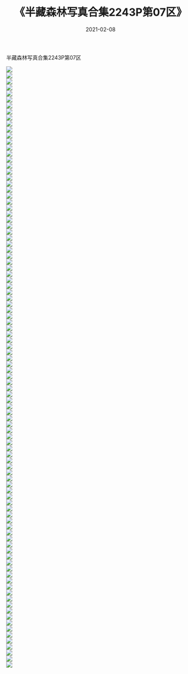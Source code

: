 ﻿---
layout: post
title:  《半藏森林写真合集2243P第07区》
date:   2021-02-08
img: http://pic.660000.xyz/1:/唯美/半藏森林写真合集2243P/半藏森林写真合集2243P第07区/000.jpg
categories: [美女, 清纯, 唯美]
---

半藏森林写真合集2243P第07区

  ![](http://pic.660000.xyz/1:/唯美/半藏森林写真合集2243P/半藏森林写真合集2243P第07区/001.jpg) <br> ![](http://pic.660000.xyz/1:/唯美/半藏森林写真合集2243P/半藏森林写真合集2243P第07区/002.jpg) <br> ![](http://pic.660000.xyz/1:/唯美/半藏森林写真合集2243P/半藏森林写真合集2243P第07区/003.jpg) <br> ![](http://pic.660000.xyz/1:/唯美/半藏森林写真合集2243P/半藏森林写真合集2243P第07区/004.jpg) <br> ![](http://pic.660000.xyz/1:/唯美/半藏森林写真合集2243P/半藏森林写真合集2243P第07区/005.jpg) <br> ![](http://pic.660000.xyz/1:/唯美/半藏森林写真合集2243P/半藏森林写真合集2243P第07区/006.jpg) <br> ![](http://pic.660000.xyz/1:/唯美/半藏森林写真合集2243P/半藏森林写真合集2243P第07区/007.jpg) <br> ![](http://pic.660000.xyz/1:/唯美/半藏森林写真合集2243P/半藏森林写真合集2243P第07区/008.jpg) <br> ![](http://pic.660000.xyz/1:/唯美/半藏森林写真合集2243P/半藏森林写真合集2243P第07区/009.jpg) <br> ![](http://pic.660000.xyz/1:/唯美/半藏森林写真合集2243P/半藏森林写真合集2243P第07区/010.jpg) <br> ![](http://pic.660000.xyz/1:/唯美/半藏森林写真合集2243P/半藏森林写真合集2243P第07区/011.jpg) <br> ![](http://pic.660000.xyz/1:/唯美/半藏森林写真合集2243P/半藏森林写真合集2243P第07区/012.jpg) <br> ![](http://pic.660000.xyz/1:/唯美/半藏森林写真合集2243P/半藏森林写真合集2243P第07区/013.jpg) <br> ![](http://pic.660000.xyz/1:/唯美/半藏森林写真合集2243P/半藏森林写真合集2243P第07区/014.jpg) <br> ![](http://pic.660000.xyz/1:/唯美/半藏森林写真合集2243P/半藏森林写真合集2243P第07区/015.jpg) <br> ![](http://pic.660000.xyz/1:/唯美/半藏森林写真合集2243P/半藏森林写真合集2243P第07区/016.jpg) <br> ![](http://pic.660000.xyz/1:/唯美/半藏森林写真合集2243P/半藏森林写真合集2243P第07区/017.jpg) <br> ![](http://pic.660000.xyz/1:/唯美/半藏森林写真合集2243P/半藏森林写真合集2243P第07区/018.jpg) <br> ![](http://pic.660000.xyz/1:/唯美/半藏森林写真合集2243P/半藏森林写真合集2243P第07区/019.jpg) <br> ![](http://pic.660000.xyz/1:/唯美/半藏森林写真合集2243P/半藏森林写真合集2243P第07区/020.jpg) <br> ![](http://pic.660000.xyz/1:/唯美/半藏森林写真合集2243P/半藏森林写真合集2243P第07区/021.jpg) <br> ![](http://pic.660000.xyz/1:/唯美/半藏森林写真合集2243P/半藏森林写真合集2243P第07区/022.jpg) <br> ![](http://pic.660000.xyz/1:/唯美/半藏森林写真合集2243P/半藏森林写真合集2243P第07区/023.jpg) <br> ![](http://pic.660000.xyz/1:/唯美/半藏森林写真合集2243P/半藏森林写真合集2243P第07区/024.jpg) <br> ![](http://pic.660000.xyz/1:/唯美/半藏森林写真合集2243P/半藏森林写真合集2243P第07区/025.jpg) <br> ![](http://pic.660000.xyz/1:/唯美/半藏森林写真合集2243P/半藏森林写真合集2243P第07区/026.jpg) <br> ![](http://pic.660000.xyz/1:/唯美/半藏森林写真合集2243P/半藏森林写真合集2243P第07区/027.jpg) <br> ![](http://pic.660000.xyz/1:/唯美/半藏森林写真合集2243P/半藏森林写真合集2243P第07区/028.jpg) <br> ![](http://pic.660000.xyz/1:/唯美/半藏森林写真合集2243P/半藏森林写真合集2243P第07区/029.jpg) <br> ![](http://pic.660000.xyz/1:/唯美/半藏森林写真合集2243P/半藏森林写真合集2243P第07区/030.jpg) <br> ![](http://pic.660000.xyz/1:/唯美/半藏森林写真合集2243P/半藏森林写真合集2243P第07区/031.jpg) <br> ![](http://pic.660000.xyz/1:/唯美/半藏森林写真合集2243P/半藏森林写真合集2243P第07区/032.jpg) <br> ![](http://pic.660000.xyz/1:/唯美/半藏森林写真合集2243P/半藏森林写真合集2243P第07区/033.jpg) <br> ![](http://pic.660000.xyz/1:/唯美/半藏森林写真合集2243P/半藏森林写真合集2243P第07区/034.jpg) <br> ![](http://pic.660000.xyz/1:/唯美/半藏森林写真合集2243P/半藏森林写真合集2243P第07区/035.jpg) <br> ![](http://pic.660000.xyz/1:/唯美/半藏森林写真合集2243P/半藏森林写真合集2243P第07区/036.jpg) <br> ![](http://pic.660000.xyz/1:/唯美/半藏森林写真合集2243P/半藏森林写真合集2243P第07区/037.jpg) <br> ![](http://pic.660000.xyz/1:/唯美/半藏森林写真合集2243P/半藏森林写真合集2243P第07区/038.jpg) <br> ![](http://pic.660000.xyz/1:/唯美/半藏森林写真合集2243P/半藏森林写真合集2243P第07区/039.jpg) <br> ![](http://pic.660000.xyz/1:/唯美/半藏森林写真合集2243P/半藏森林写真合集2243P第07区/040.jpg) <br> ![](http://pic.660000.xyz/1:/唯美/半藏森林写真合集2243P/半藏森林写真合集2243P第07区/041.jpg) <br> ![](http://pic.660000.xyz/1:/唯美/半藏森林写真合集2243P/半藏森林写真合集2243P第07区/042.jpg) <br> ![](http://pic.660000.xyz/1:/唯美/半藏森林写真合集2243P/半藏森林写真合集2243P第07区/043.jpg) <br> ![](http://pic.660000.xyz/1:/唯美/半藏森林写真合集2243P/半藏森林写真合集2243P第07区/044.jpg) <br> ![](http://pic.660000.xyz/1:/唯美/半藏森林写真合集2243P/半藏森林写真合集2243P第07区/045.jpg) <br> ![](http://pic.660000.xyz/1:/唯美/半藏森林写真合集2243P/半藏森林写真合集2243P第07区/046.jpg) <br> ![](http://pic.660000.xyz/1:/唯美/半藏森林写真合集2243P/半藏森林写真合集2243P第07区/047.jpg) <br> ![](http://pic.660000.xyz/1:/唯美/半藏森林写真合集2243P/半藏森林写真合集2243P第07区/048.jpg) <br> ![](http://pic.660000.xyz/1:/唯美/半藏森林写真合集2243P/半藏森林写真合集2243P第07区/049.jpg) <br> ![](http://pic.660000.xyz/1:/唯美/半藏森林写真合集2243P/半藏森林写真合集2243P第07区/050.jpg) <br> ![](http://pic.660000.xyz/1:/唯美/半藏森林写真合集2243P/半藏森林写真合集2243P第07区/051.jpg) <br> ![](http://pic.660000.xyz/1:/唯美/半藏森林写真合集2243P/半藏森林写真合集2243P第07区/052.jpg) <br> ![](http://pic.660000.xyz/1:/唯美/半藏森林写真合集2243P/半藏森林写真合集2243P第07区/053.jpg) <br> ![](http://pic.660000.xyz/1:/唯美/半藏森林写真合集2243P/半藏森林写真合集2243P第07区/054.jpg) <br> ![](http://pic.660000.xyz/1:/唯美/半藏森林写真合集2243P/半藏森林写真合集2243P第07区/055.jpg) <br> ![](http://pic.660000.xyz/1:/唯美/半藏森林写真合集2243P/半藏森林写真合集2243P第07区/056.jpg) <br> ![](http://pic.660000.xyz/1:/唯美/半藏森林写真合集2243P/半藏森林写真合集2243P第07区/057.jpg) <br> ![](http://pic.660000.xyz/1:/唯美/半藏森林写真合集2243P/半藏森林写真合集2243P第07区/058.jpg) <br> ![](http://pic.660000.xyz/1:/唯美/半藏森林写真合集2243P/半藏森林写真合集2243P第07区/059.jpg) <br> ![](http://pic.660000.xyz/1:/唯美/半藏森林写真合集2243P/半藏森林写真合集2243P第07区/060.jpg) <br> ![](http://pic.660000.xyz/1:/唯美/半藏森林写真合集2243P/半藏森林写真合集2243P第07区/061.jpg) <br> ![](http://pic.660000.xyz/1:/唯美/半藏森林写真合集2243P/半藏森林写真合集2243P第07区/062.jpg) <br> ![](http://pic.660000.xyz/1:/唯美/半藏森林写真合集2243P/半藏森林写真合集2243P第07区/063.jpg) <br> ![](http://pic.660000.xyz/1:/唯美/半藏森林写真合集2243P/半藏森林写真合集2243P第07区/064.jpg) <br> ![](http://pic.660000.xyz/1:/唯美/半藏森林写真合集2243P/半藏森林写真合集2243P第07区/065.jpg) <br> ![](http://pic.660000.xyz/1:/唯美/半藏森林写真合集2243P/半藏森林写真合集2243P第07区/066.jpg) <br> ![](http://pic.660000.xyz/1:/唯美/半藏森林写真合集2243P/半藏森林写真合集2243P第07区/067.jpg) <br> ![](http://pic.660000.xyz/1:/唯美/半藏森林写真合集2243P/半藏森林写真合集2243P第07区/068.jpg) <br> ![](http://pic.660000.xyz/1:/唯美/半藏森林写真合集2243P/半藏森林写真合集2243P第07区/069.jpg) <br> ![](http://pic.660000.xyz/1:/唯美/半藏森林写真合集2243P/半藏森林写真合集2243P第07区/070.jpg) <br> ![](http://pic.660000.xyz/1:/唯美/半藏森林写真合集2243P/半藏森林写真合集2243P第07区/071.jpg) <br> ![](http://pic.660000.xyz/1:/唯美/半藏森林写真合集2243P/半藏森林写真合集2243P第07区/072.jpg) <br> ![](http://pic.660000.xyz/1:/唯美/半藏森林写真合集2243P/半藏森林写真合集2243P第07区/073.jpg) <br> ![](http://pic.660000.xyz/1:/唯美/半藏森林写真合集2243P/半藏森林写真合集2243P第07区/074.jpg) <br> ![](http://pic.660000.xyz/1:/唯美/半藏森林写真合集2243P/半藏森林写真合集2243P第07区/075.jpg) <br> ![](http://pic.660000.xyz/1:/唯美/半藏森林写真合集2243P/半藏森林写真合集2243P第07区/076.jpg) <br> ![](http://pic.660000.xyz/1:/唯美/半藏森林写真合集2243P/半藏森林写真合集2243P第07区/077.jpg) <br> ![](http://pic.660000.xyz/1:/唯美/半藏森林写真合集2243P/半藏森林写真合集2243P第07区/078.jpg) <br> ![](http://pic.660000.xyz/1:/唯美/半藏森林写真合集2243P/半藏森林写真合集2243P第07区/079.jpg) <br> ![](http://pic.660000.xyz/1:/唯美/半藏森林写真合集2243P/半藏森林写真合集2243P第07区/080.jpg) <br> ![](http://pic.660000.xyz/1:/唯美/半藏森林写真合集2243P/半藏森林写真合集2243P第07区/081.jpg) <br> ![](http://pic.660000.xyz/1:/唯美/半藏森林写真合集2243P/半藏森林写真合集2243P第07区/082.jpg) <br> ![](http://pic.660000.xyz/1:/唯美/半藏森林写真合集2243P/半藏森林写真合集2243P第07区/083.jpg) <br> ![](http://pic.660000.xyz/1:/唯美/半藏森林写真合集2243P/半藏森林写真合集2243P第07区/084.jpg) <br> ![](http://pic.660000.xyz/1:/唯美/半藏森林写真合集2243P/半藏森林写真合集2243P第07区/085.jpg) <br> ![](http://pic.660000.xyz/1:/唯美/半藏森林写真合集2243P/半藏森林写真合集2243P第07区/086.jpg) <br> ![](http://pic.660000.xyz/1:/唯美/半藏森林写真合集2243P/半藏森林写真合集2243P第07区/087.jpg) <br> ![](http://pic.660000.xyz/1:/唯美/半藏森林写真合集2243P/半藏森林写真合集2243P第07区/088.jpg) <br> ![](http://pic.660000.xyz/1:/唯美/半藏森林写真合集2243P/半藏森林写真合集2243P第07区/089.jpg) <br> ![](http://pic.660000.xyz/1:/唯美/半藏森林写真合集2243P/半藏森林写真合集2243P第07区/090.jpg) <br> ![](http://pic.660000.xyz/1:/唯美/半藏森林写真合集2243P/半藏森林写真合集2243P第07区/091.jpg) <br> ![](http://pic.660000.xyz/1:/唯美/半藏森林写真合集2243P/半藏森林写真合集2243P第07区/092.jpg) <br> ![](http://pic.660000.xyz/1:/唯美/半藏森林写真合集2243P/半藏森林写真合集2243P第07区/093.jpg) <br> ![](http://pic.660000.xyz/1:/唯美/半藏森林写真合集2243P/半藏森林写真合集2243P第07区/094.jpg) <br> ![](http://pic.660000.xyz/1:/唯美/半藏森林写真合集2243P/半藏森林写真合集2243P第07区/095.jpg) <br> ![](http://pic.660000.xyz/1:/唯美/半藏森林写真合集2243P/半藏森林写真合集2243P第07区/096.jpg) <br> ![](http://pic.660000.xyz/1:/唯美/半藏森林写真合集2243P/半藏森林写真合集2243P第07区/097.jpg) <br> ![](http://pic.660000.xyz/1:/唯美/半藏森林写真合集2243P/半藏森林写真合集2243P第07区/098.jpg) <br> ![](http://pic.660000.xyz/1:/唯美/半藏森林写真合集2243P/半藏森林写真合集2243P第07区/099.jpg) <br> ![](http://pic.660000.xyz/1:/唯美/半藏森林写真合集2243P/半藏森林写真合集2243P第07区/100.jpg) <br>